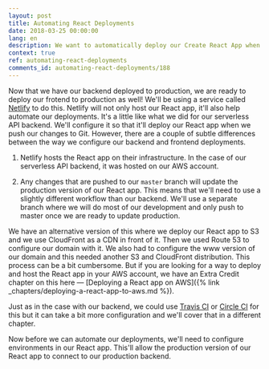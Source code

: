 ```yaml
---
layout: post
title: Automating React Deployments
date: 2018-03-25 00:00:00
lang: en
description: We want to automatically deploy our Create React App when we push any changes to our Git repository. To do this, we will need to set our project up on Netlify.
context: true
ref: automating-react-deployments
comments_id: automating-react-deployments/188
---
```


Now that we have our backend deployed to production, we are ready to deploy our frotend to production as well! We'll be using a service called [Netlify](https://www.netlify.com) to do this. Netlify will not only host our React app, it'll also help automate our deployments. It's a little like what we did for our serverless API backend. We'll configure it so that it'll deploy our React app when we push our changes to Git. However, there are a couple of subtle differences between the way we configure our backend and frontend deployments.

1. Netlify hosts the React app on their infrastructure. In the case of our serverless API backend, it was hosted on our AWS account.

2. Any changes that are pushed to our `master` branch will update the production version of our React app. This means that we'll need to use a slightly different workflow than our backend. We'll use a separate branch where we will do most of our development and only push to master once we are ready to update production.

We have an alternative version of this where we deploy our React app to S3 and we use CloudFront as a CDN in front of it. Then we used Route 53 to configure our domain with it. We also had to configure the www version of our domain and this needed another S3 and CloudFront distribution. This process can be a bit cumbersome. But if you are looking for a way to deploy and host the React app in your AWS account, we have an Extra Credit chapter on this here — [Deploying a React app on AWS]({% link _chapters/deploying-a-react-app-to-aws.md %}).

Just as in the case with our backend, we could use [Travis CI](https://travis-ci.org) or [Circle CI](https://circleci.com) for this but it can take a bit more configuration and we'll cover that in a different chapter.

Now before we can automate our deployments, we'll need to configure environments in our React app. This'll allow the production version of our React app to connect to our production backend.
